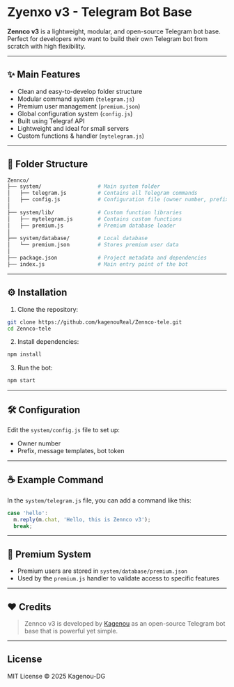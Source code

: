 # Zyenxo v3 - Telegram Bot Base

**Zennco v3** is a lightweight, modular, and open-source Telegram bot base. Perfect for developers who want to build their own Telegram bot from scratch with high flexibility.

---

## ✨ Main Features

- Clean and easy-to-develop folder structure
- Modular command system (`telegram.js`)
- Premium user management (`premium.json`)
- Global configuration system (`config.js`)
- Built using Telegraf API
- Lightweight and ideal for small servers
- Custom functions & handler (`mytelegram.js`)

---

## 🧾 Folder Structure

```bash
Zennco/
├── system/                  # Main system folder
│   ├── telegram.js          # Contains all Telegram commands
│   ├── config.js            # Configuration file (owner number, prefix, etc.)
│
├── system/lib/              # Custom function libraries
│   ├── mytelegram.js        # Contains custom functions
│   ├── premium.js           # Premium database loader
│
├── system/database/         # Local database
│   └── premium.json         # Stores premium user data
│
├── package.json             # Project metadata and dependencies
├── index.js                 # Main entry point of the bot
```

---

## ⚙️ Installation

1. Clone the repository:
```bash
git clone https://github.com/kagenouReal/Zennco-tele.git
cd Zennco-tele
```

2. Install dependencies:
```bash
npm install
```

3. Run the bot:
```bash
npm start
```

---

## 🛠 Configuration

Edit the `system/config.js` file to set up:
- Owner number
- Prefix, message templates, bot token

---

## ☕ Example Command

In the `system/telegram.js` file, you can add a command like this:

```js
case 'hello':
  m.reply(m.chat, 'Hello, this is Zennco v3');
  break;
```

---

## 🔐 Premium System

- Premium users are stored in `system/database/premium.json`
- Used by the `premium.js` handler to validate access to specific features

---

## ❤️ Credits

> Zennco v3 is developed by [Kagenou](https://github.com/kagenouReal) as an open-source Telegram bot base that is powerful yet simple.

---

## License

MIT License © 2025 Kagenou-DG
